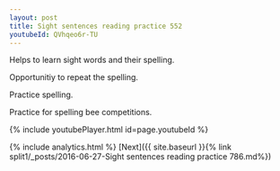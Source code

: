 ```yaml
---
layout: post
title: Sight sentences reading practice 552
youtubeId: QVhqeo6r-TU
---
```

 
 
Helps to learn sight words and their spelling.

Opportunitiy to repeat the spelling. 

Practice spelling. 
 
Practice for spelling bee competitions. 
 
{% include youtubePlayer.html id=page.youtubeId %}
 
 
{% include analytics.html %} 
[Next]({{ site.baseurl }}{% link  split1/_posts/2016-06-27-Sight sentences reading practice 786.md%})
 
